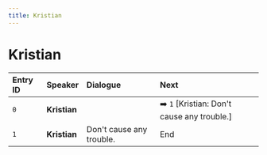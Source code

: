 ```yaml
---
title: Kristian
---
```


# Kristian


| Entry ID | Speaker | Dialogue | Next |
| :------- | :------ | :------- | :------------ |
| `0` | **Kristian** |  | ➡️ `1` \[Kristian: Don't cause any trouble\.\] |
| `1` | **Kristian** | Don't cause any trouble\. | End |
